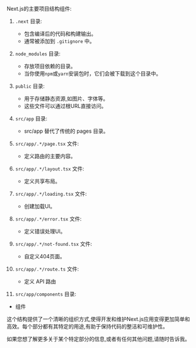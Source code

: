 Next.js的主要项目结构组件:

1. `.next` 目录:
    - 包含编译后的代码和构建输出。
    - 通常被添加到 `.gitignore` 中。

2. `node_modules` 目录:
    - 存放项目依赖的目录。
    - 当你使用`npm`或`yarn`安装包时，它们会被下载到这个目录中。

3. `public` 目录:
   - 用于存储静态资源,如图片、字体等。
   - 这些文件可以通过根URL直接访问。

4. `src/app` 目录:
   - src/app 替代了传统的 pages 目录。
   
5. `src/app/.*/page.tsx` 文件:
    - 定义路由的主要内容。

6. `src/app/.*/layout.tsx` 文件:
    - 定义共享布局。

7. `src/app/.*/loading.tsx` 文件:
    - 创建加载UI。

8. `src/app/.*/error.tsx` 文件:
    - 定义错误处理UI。

9. `src/app/.*/not-found.tsx` 文件:
    - 自定义404页面。

10. `src/app/.*/route.ts` 文件:
    - 定义 API 路由

11. `src/app/components` 目录:
   - 组件

<!-- 
1.  `next.config.js` 文件:
   - Next.js的配置文件。
   - 用于自定义webpack配置、环境变量等。

2.  `package.json`:
    - 项目依赖和脚本的配置文件。 -->



这个结构提供了一个清晰的组织方式,使得开发和维护Next.js应用变得更加简单和高效。每个部分都有其特定的用途,有助于保持代码的整洁和可维护性。

如果您想了解更多关于某个特定部分的信息,或者有任何其他问题,请随时告诉我。